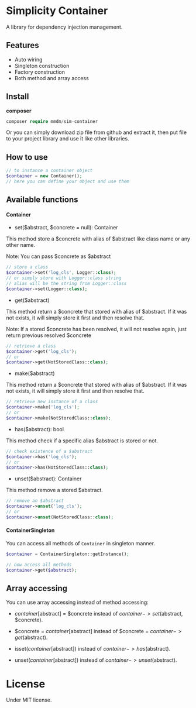 # Simplicity Container
A library for dependency injection management.

## Features
- Auto wiring
- Singleton construction
- Factory construction
- Both method and array access

## Install
**composer**
```php 
composer require mmdm/sim-container
```

Or you can simply download zip file from github and extract it, 
then put file to your project library and use it like other libraries.

## How to use
```php
// to instance a container object
$container = new Container();
// here you can define your object and use them
```

## Available functions

#### Container

- set($abstract, $concrete = null): Container

This method store a $concrete with alias of $abstract 
like class name or any other name.

Note: You can pass $concrete as $abstract

```php
// store a class
$container->set('log_cls', Logger::class);
// or simply store with Logger::class string
// alias will be the string from Logger::class
$container->set(Logger::class);
```

- get($abstract)

This method return a $concrete that stored with alias of 
$abstract. If it was not exists, it will simply store it first 
and then resolve that.

Note: If a stored $concrete has been resolved, it will not 
resolve again, just return previous resolved $concrete

```php
// retrieve a class
$container->get('log_cls');
// or
$container->get(NotStoredClass::class);
```

- make($abstract)

This method return a $concrete that stored with alias of 
$abstract. If it was not exists, it will simply store it first 
and then resolve that.

```php
// retrieve new instance of a class
$container->make('log_cls');
// or
$container->make(NotStoredClass::class);
```

- has($abstract): bool

This method check if a specific alias $abstract is stored or not.

```php
// check existence of a $abstract
$container->has('log_cls');
// or
$container->has(NotStoredClass::class);
```

- unset($abstract): Container

This method remove a stored $abstract.

```php
// remove an $abstract
$container->unset('log_cls');
// or
$container->unset(NotStoredClass::class);
```

#### ContainerSingleton

You can access all methods of `Container` in singleton manner.

```php
$container = ContainerSingleton::getInstance();

// now access all methods
$container->get($abstract);
```

## Array accessing
You can use array accessing instead of method accessing:

- $container[$abstract] = $concrete instead of $container->set($abstract, $concrete).

- $concrete = $container[$abstract] instead of $concrete = $container->get($abstract).

- isset($container[$abstract]) instead of $container->has($abstract).

- unset($container[$abstract]) instead of $container->unset($abstract).

# License
Under MIT license.